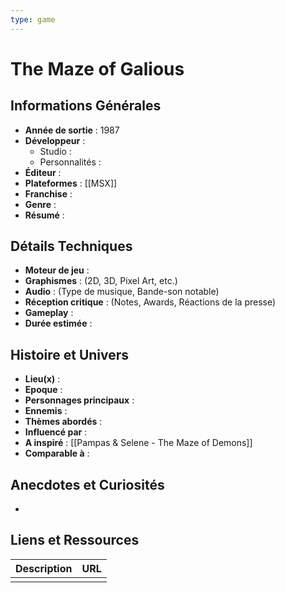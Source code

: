 ```yaml
---
type: game
---
```


# The Maze of Galious

## Informations Générales

- **Année de sortie** : 1987
- **Développeur** : 
	- Studio : 
	- Personnalités : 
- **Éditeur** : 
- **Plateformes** : [[MSX]]
- **Franchise** : 
- **Genre** :
- **Résumé** : 

## Détails Techniques
- **Moteur de jeu** : 
- **Graphismes** : (2D, 3D, Pixel Art, etc.)
- **Audio** : (Type de musique, Bande-son notable)
- **Réception critique** : (Notes, Awards, Réactions de la presse)
- **Gameplay** :
- **Durée estimée** : 

## Histoire et Univers
- **Lieu(x)** : 
- **Epoque** : 
- **Personnages principaux** : 
- **Ennemis** :
- **Thèmes abordés** : 
- **Influencé par** :
- **A inspiré** : [[Pampas & Selene - The Maze of Demons]]
- **Comparable à** :
## Anecdotes et Curiosités
- 
## Liens et Ressources

| Description | URL |
| ----------- | --- |
|             |     |
